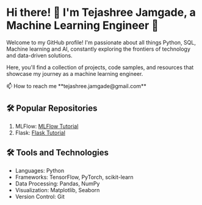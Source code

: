 <!DOCTYPE html>
<html>
<body>
  <h1>Hi there! 👋 I'm Tejashree Jamgade, a Machine Learning Engineer 🤖</h1>
  <p>Welcome to my GitHub profile! I'm passionate about all things Python, SQL, Machine learning and AI, constantly exploring the frontiers of technology and data-driven solutions.</p>
  <p>Here, you'll find a collection of projects, code samples, and resources that showcase my journey as a machine learning engineer.</p>
  📫 How to reach me **tejashree.jamgade@gmail.com**
  <h2>🛠️ Popular Repositories</h2>
  <ol>
    <li>MLFlow: <a href="https://github.com/TejashreeJamgade/MLFlow_Tutorial-/tree/main">MLFlow Tutorial</a> </li>
    <li>Flask: <a href="https://github.com/TejashreeJamgade/Flask_Output_Methods-">Flask Tutorial</a> </li>
  </ol>
  
  <h2>🛠️ Tools and Technologies</h2>
  <ul>
    <li>Languages: Python</li>
    <li>Frameworks: TensorFlow, PyTorch, scikit-learn</li>
    <li>Data Processing: Pandas, NumPy</li>
    <li>Visualization: Matplotlib, Seaborn</li>
    <li>Version Control: Git</li>
  </ul>
</body>
</html>
